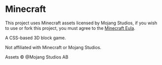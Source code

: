 # Minecraft

This project uses Minecraft assets licensed by Mojang Studios, if you wish to use or fork this project, you must agree to the [Minecraft Eula](https://www.minecraft.net/eula).

A CSS-based 3D block game.

Not affiliated with Minecraft or Mojang Studios.

Assets &copy; @Mojang Studios AB
